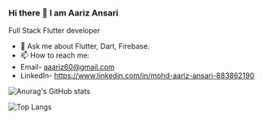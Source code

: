### Hi there 👋 I am Aariz Ansari

Full Stack Flutter developer

- 💬 Ask me about Flutter, Dart, Firebase.
- 📫 How to reach me: 
- Email- aaariz60@gmail.com
- LinkedIn- https://www.linkedin.com/in/mohd-aariz-ansari-883862190



![Anurag's GitHub stats](https://github-readme-stats.vercel.app/api?username=AarizAnsari&show_icons=true&theme=dark)

![Top Langs](https://github-readme-stats.vercel.app/api/top-langs/?username=AarizAnsari&theme=dark)
